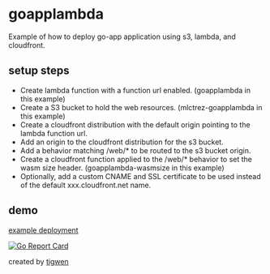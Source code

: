# goapplambda


Example of how to deploy go-app application using s3, lambda, and cloudfront.

## setup steps

* Create lambda function with a function url enabled. (goapplambda in this example)
* Create a S3 bucket to hold the web resources. (mlctrez-goapplambda in this example)
* Create a cloudfront distribution with the default origin pointing to the lambda function url.
* Add an origin to the cloudfront distribution for the s3 bucket.
* Add a behavior matching /web/* to be routed to the s3 bucket origin.
* Create a cloudfront function applied to the /web/* behavior to set the wasm size header. (goapplambda-wasmsize in this example) 
* Optionally, add a custom CNAME and SSL certificate to be used instead of the default xxx.cloudfront.net name.

## demo
[example deployment](https://goapplambda.mlctrez.com/)


[![Go Report Card](https://goreportcard.com/badge/github.com/mlctrez/goapplambda)](https://goreportcard.com/report/github.com/mlctrez/goapplambda)

created by [tigwen](https://github.com/mlctrez/tigwen)
